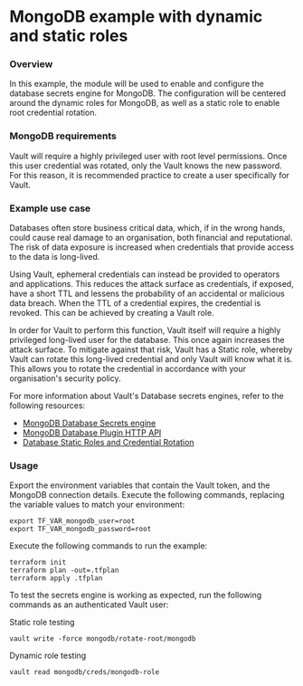 # MongoDB example with dynamic and static roles

### Overview

In this example, the module will be used to enable and configure the database secrets engine for MongoDB.  The configuration will be centered around the dynamic roles for MongoDB, as well as a static role to enable root credential rotation.

### MongoDB requirements

Vault will require a highly privileged user with root level permissions. Once this user credential was rotated, only the Vault knows the new password. For this reason, it is recommended practice to create a user specifically for Vault.
### Example use case

Databases often store business critical data, which, if in the wrong hands, could cause real damage to an organisation, both financial and reputational. The risk of data exposure is increased when credentials that provide access to the data is long-lived.

Using Vault, ephemeral credentials can instead be provided to operators and applications.  This reduces the attack surface as credentials, if exposed, have a short TTL and lessens the probability of an accidental or malicious data breach. When the TTL of a credential expires, the credential is revoked. This can be achieved by creating a Vault role.

In order for Vault to perform this function, Vault itself will require a highly privileged long-lived user for the database.  This once again increases the attack surface. To mitigate against that risk, Vault has a Static role, whereby Vault can rotate this long-lived credential and only Vault will know what it is. This allows you to rotate the credential in accordance with your organisation's security policy.

For more information about Vault's Database secrets engines, refer to the following resources:

- [MongoDB Database Secrets engine](https://www.vaultproject.io/docs/secrets/databases/mongodb)
- [MongoDB Database Plugin HTTP API](https://www.vaultproject.io/api/secret/databases/mongodb)
- [Database Static Roles and Credential Rotation](https://learn.hashicorp.com/tutorials/vault/database-creds-rotation)
### Usage

Export the environment variables that contain the Vault token, and the MongoDB connection details. Execute the following commands, replacing the variable values to match your environment:
```shell script
export TF_VAR_mongodb_user=root
export TF_VAR_mongodb_password=root
``` 

Execute the following commands to run the example:
```shell script
terraform init
terraform plan -out=.tfplan
terraform apply .tfplan
```

To test the secrets engine is working as expected, run the following commands as an authenticated Vault user:

Static role testing
```shell script
vault write -force mongodb/rotate-root/mongodb
```

Dynamic role testing
```shell script
vault read mongodb/creds/mongodb-role
```
